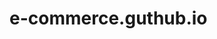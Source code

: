 # e-commerce.guthub.io
<html>
<head>
     <title> My Shopping Cart</title>
     <style>
        
        button{
            margin-bottom:  0px ;
            font-size:16px ;
        }
        .phone{
            height: 350px; 
            width: 265.4px;
            display: inline-block;
            background-color: rgb(174, 174, 188);
        }
        .A{
            height: 250px;
            width: 200px;
            margin-top: 10px; 
        }
      
        .top_03{
            background-color: rgb(214, 214, 39);
            height: 200px;
        }
        .D{
            margin-left: 50px;
            padding-top: 0px;
            padding-bottom: 30px;
            vertical-align: top;
         
           
        }
        .D, .E{
            display:inline-block ;
            vertical-align: top;
        }
        h3{
            margin-top: 0px;
            margin-bottom: 0px;
        }
        
     </style>
</head>
<body>
    <div class="top_01">
        <div style="
            background-color: rgb(93, 93, 214);
            font-size: 20px;
            text-align: center;
            color:white;
            ">
        <h1>Items</h1>
    </div>
    <div class="top_02">
        <div class="phone">
            <center><img src="Samsung A03.jpeg" alt="Samsung Galaxy A03s" class="A" />
            <h4>Samsung Galaxy A03s</h4>
            <button style="background-color: blue; color: white;" >  Add to Cart </button></center>
        </div>
        <div class="phone">
           <center><img src="Huawei Nova.jpeg" alt="Huawei Nova Y70" class="A"/>
            <h4>Huawei Nova Y70</h4>
            <button style="background-color: blue; color: white; margin-bottom: 10px;" >Add to Cart </button> </center>

        </div>
        <div class="phone">
           <center> <img src="Iphone 11.jpeg" alt="Apple Iphone 11 64GB" class="A" />
            <h4>Apple Iphone 11 64GB</h4>
            <button style="background-color: blue; color: white;" >Add to Cart </button> </center>
        </div>
        <div class="phone">
           <center> <img src="Iphone 13.jpeg" alt="Apple Iphone 13 pro 128GB" class="A">
            <h4>Apple Iphone 13 pro 128GB</h4>
            <button style="background-color: blue; color: white;" >Add to Cart </button> </center>

        </div>
        <div class="phone">
        <center> <img src="Iphone SE.jpeg" alt="Apple Iphone SE 3(2022) 64GB" class="A">
            <h4>Apple Iphone SE 3(2022) 64GB</h4>
            <button style="background-color: blue; color: white;" >Add to Cart </button> </center>

        </div>
    </div>
    <div>
        
    


    </div>




    <div class="top_03">
      <div> <h1 style="text-align: center; color: white; ">Cart</h1></div> 
      <div class="E"><img src="shopping-cart.png"  style="width: 100px; height: 100px; margin-bottom: 70px;" ></div>
      
      <div class="D">
        <h3>Items</h3>
        <ol style="margin: 0;padding: 0 ;">
            <li>Samsung galaxy A03s <img src="cross.png" alt="cross_icon" width="20px" height="20px" style="vertical-align: middle;"> </li>
            <li>Apple Iphone 11 64GB <img src="cross.png" alt="cross_icon" width="20px" height="20px " style="vertical-align: middle;"> </li>
        </ol >
      </div>
    </div>
</body>
</html>
